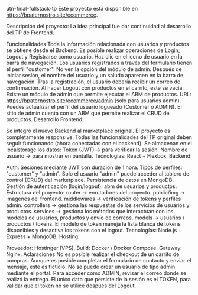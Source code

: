utn-final-fullstack-tp
Este proyecto está disponible en https://bpaternostro.site/ecommerce.

Descripción del proyecto:
La idea principal fue dar continuidad al desarrollo del TP de Frontend.

Funcionalidades
Toda la información relacionada con usuarios y productos se obtiene desde el Backend.
Es posible realizar operaciones de Login, Logout y Registrarse como usuario.
Haz clic en el icono de usuario en la barra de navegación.
Los usuarios registrados a través del formulario tienen el perfil "customer". No ven la opción del módulo de admin.
Después de iniciar sesión, el nombre del usuario y un saludo aparecen en la barra de navegación.
Tras la registración, el usuario debería recibir un correo de confirmación.
Al hacer Logout con productos en el carrito, este se vacía.
Existe un módulo de admin que permite ejecutar el ABM de productos.
URL: https://bpaternostro.site/ecommerce/admin (solo para usuarios admin).
Puedes actualizar el perfil del usuario logueado (Customer o ADMIN).
El sitio de admin cuenta con un ABM que permite realizar el CRUD de productos.
Desarrollo
Frontend:

Se integró el nuevo Backend al marketplace original.
El proyecto es completamente responsive.
Todas las funcionalidades del TP original deben seguir funcionando (ahora conectadas con el backend).
Se almacenan en el localstorage los datos:
Token (JWT) -> para verificar la sesión.
Nombre de usuario -> para mostrar en pantalla.
Tecnologías: React + Flexbox.
Backend:

Auth:
Sesiones mediante JWT con duración de 1 hora.
Tipos de perfiles: "customer" y "admin".
Solo el usuario "admin" puede acceder al tablero de control (CRUD) del marketplace.
Persistencia de datos en MongoDB.
Gestión de autenticación (login/logout), abm de usuarios y productos.
Estructura del proyecto:
router -> enrutadores del proyecto.
public/img -> imágenes del frontend.
middlewares -> verificación de tokens y perfiles admin.
controllers -> gestiona las respuestas de los servicios de usuarios y productos.
services -> gestiona los métodos que interactúan con los modelos de usuarios, productos y envío de correos.
models -> usuarios / productos / tokens.
El modelo de token maneja la lista blanca de tokens disponibles y desactiva los tokens con el logout.
Tecnologías: Node.js + Express + MongoDB.
Hosting:

Proveedor: Hostinger (VPS).
Build: Docker / Docker Compose.
Gateway: Nginx.
Aclaraciones
No es posible realizar el checkout de un carrito de compras.
Aunque es posible completar el formulario de contacto y enviar el mensaje, este es ficticio.
No se puede crear un usuario de tipo admin mediante el portal. Para acceder como ADMIN, revisar el correo donde se realizó la entrega.
El único dato que persiste de la sesión es el TOKEN, para validar que el token no se utilice después del Logout.